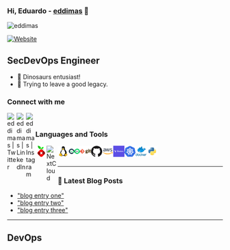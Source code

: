 ### Hi, Eduardo -  [eddimas][website] 👋

<img src="https://komarev.com/ghpvc/?username=eddimas" alt="eddimas" />

[![Website](https://img.shields.io/website?label=datatobsn.com&style=for-the-badge&url=http%3A%2F%2Fdatatobsn.com)](http://datatobsn.com)

## SecDevOps Engineer

- 🌱 Dinosaurs entusiast!
- 👯 Trying to leave a good legacy.

### Connect with me

[<img align="left" alt="eddimas | Twitter" width="22px" src="https://cdn.jsdelivr.net/npm/simple-icons@v3/icons/kaggle.svg" />][kaggle]
[<img align="left" alt="eddimas | LinkedIn" width="22px" src="https://cdn.jsdelivr.net/npm/simple-icons@v3/icons/linkedin.svg" />][linkedin]
[<img align="left" alt="eddimas | Instagram" width="22px" src="https://cdn.jsdelivr.net/npm/simple-icons@v3/icons/medium.svg" />][medium]

<br />

### Languages and Tools

[<img align="left" alt="PiHole" width="26px" src="https://raw.githubusercontent.com/github/explore/master/topics/pihole/pihole.png" />][website]
[<img align="left" alt="NextCloud" width="26px" src="https://upload.wikimedia.org/wikipedia/commons/6/60/Nextcloud_Logo.svg" />][website]
[<img align="left" alt="Linux" width="26px" src="https://raw.githubusercontent.com/github/explore/master/topics/linux/linux.png" />][website]
[<img align="left" alt="devops" width="26px" src="https://raw.githubusercontent.com/github/explore/master/topics/devops/devops.png" />][website]
[<img align="left" alt="Git" width="26px" src="https://raw.githubusercontent.com/github/explore/master/topics/git/git.png" />][website]
[<img align="left" alt="GitHub" width="26px" src="https://raw.githubusercontent.com/github/explore/master/topics/github/github.png" />][website]
[<img align="left" alt="AWS" width="26px" src="https://raw.githubusercontent.com/github/explore/master/topics/aws/aws.png" />][website]
[<img align="left" alt="Terraform" width="26px" src="https://raw.githubusercontent.com/github/explore/master/topics/terraform/terraform.png" />][website]
[<img align="left" alt="Kubernetes" width="26px" src="https://raw.githubusercontent.com/github/explore/master/topics/kubernetes/kubernetes.png" />][website]
[<img align="left" alt="Docker" width="26px" src="https://raw.githubusercontent.com/github/explore/master/topics/docker/docker.png" />][website]
[<img align="left" alt="Python" width="26px" src="https://raw.githubusercontent.com/github/explore/master/topics/python/python.png" />][website]

<br />
<br />

---

### 📕 Latest Blog Posts

<!-- BLOG-POST-LIST:START -->
- ["blog entry one"](https://medium.com/@eddimas/)
- ["blog entry two"](https://medium.com/@eddimas/)
- ["blog entry three"](https://medium.com/@eddimas/)
<!-- BLOG-POST-LIST:END -->

---

[website]: http://datatobsn.com
[kaggle]: https://www.kaggle.com/eddimas
[linkedin]: https://www.linkedin.com/in/jose_1987/
[medium]: https://medium.com/@eddimas

## DevOps
